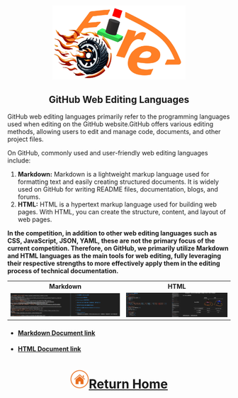 <div align="center"><img src="../../other/img/logo.png" width=300></div>

## <div align="center">GitHub Web Editing Languages</div> 

 GitHub web editing languages primarily refer to the programming languages used when editing on the GitHub website.GitHub offers various editing methods, allowing users to edit and manage code, documents, and other project files.  

   On GitHub, commonly used and user-friendly web editing languages include:

   1. __Markdown:__ Markdown is a lightweight markup language used for formatting text and easily creating structured documents. It is widely used on GitHub for writing README files, documentation, blogs, and forums.
   2. __HTML:__ HTML is a hypertext markup language used for building web pages. With HTML, you can create the structure, content, and layout of web pages.  
  
__In the competition, in addition to other web editing languages such as CSS, JavaScript, JSON, YAML, these are not the primary focus of the current competition. Therefore, on GitHub, we primarily utilize Markdown and HTML languages as the main tools for web editing, fully leveraging their respective strengths to more effectively apply them in the editing process of technical documentation.__

<div align="center">
<table>
<tr align="center" >
<th>Markdown</th>
<th>HTML</th>
</tr>
<tr align="center">
<td><img src="./img/Markdown.png" width = "500" alt="Markdown 語法"/> </td>
<td><img src="./img/HTML.png" width = "500" alt=">HTML 語法"/> </td>
</tr>
</table>
</div>

- #### [Markdown Document link](https://markdown.tw/#link)
- #### [HTML Document link](https://www.w3schools.com/html/)
# <div align="center">![HOME](../../other/img/Home.png)[Return Home](../../)</div>  

